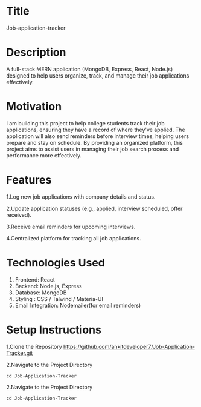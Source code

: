 # Title
Job-application-tracker

# Description
A full-stack MERN application (MongoDB, Express, React, Node.js) designed to help users organize, track, and manage their job applications effectively.


# Motivation
I am building this project to help college students track their job applications, ensuring they have a record of where they've applied. The application will also send reminders before interview times, helping users prepare and stay on schedule. By providing an organized platform, this project aims to assist users in managing their job search process and performance more effectively.


# Features

1.Log new job applications with company details and status.

2.Update application statuses (e.g., applied, interview scheduled, offer received).

3.Receive email reminders for upcoming interviews.

4.Centralized platform for tracking all job applications.

# Technologies Used
1. Frontend: React
2. Backend: Node.js, Express
3. Database: MongoDB
4. Styling : CSS / Talwind / Materia-UI
5. Email Integration: Nodemailer(for email reminders)

# Setup Instructions
1.Clone the Repository
   https://github.com/ankitdeveloper7/Job-Application-Tracker.git
   
2.Navigate to the Project Directory

    cd Job-Application-Tracker
2.Navigate to the Project Directory

    cd Job-Application-Tracker


     

     
   



